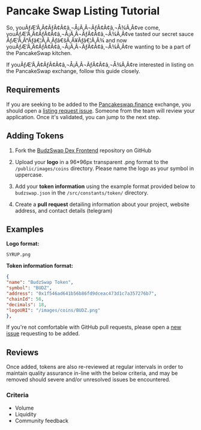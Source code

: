 # Pancake Swap Listing Tutorial

So, youÃƒÆ’Ã‚Â¢ÃƒÂ¢Ã¢â‚¬Å¡Ã‚Â¬ÃƒÂ¢Ã¢â‚¬Å¾Ã‚Â¢ve come, youÃƒÆ’Ã‚Â¢ÃƒÂ¢Ã¢â‚¬Å¡Ã‚Â¬ÃƒÂ¢Ã¢â‚¬Å¾Ã‚Â¢ve tasted our secret sauce ÃƒÆ’Ã‚Â°Ãƒâ€¦Ã‚Â¸Ãƒâ€šÃ‚Â¥Ãƒâ€¦Ã‚Â¾ and now youÃƒÆ’Ã‚Â¢ÃƒÂ¢Ã¢â‚¬Å¡Ã‚Â¬ÃƒÂ¢Ã¢â‚¬Å¾Ã‚Â¢re wanting to be a part of the PancakeSwap kitchen.

If youÃƒÆ’Ã‚Â¢ÃƒÂ¢Ã¢â‚¬Å¡Ã‚Â¬ÃƒÂ¢Ã¢â‚¬Å¾Ã‚Â¢re interested in listing on the PancakeSwap exchange, follow this guide closely.

## Requirements

If you are seeking to be added to the [Pancakeswap.finance](https://pancakeswap.finance/) exchange, you should open a [listing request issue](https://github.com/pancakeswap/pancake-swap-interface/issues/new?assignees=Chef-Chungus&labels=listing&template=listing-request.md&title=%5BListing%5D+Request+listing+for+%7BADD+TOKEN+NAME+HERE%7D). Someone from the team will review your application. Once it's validated, you can jump to the next step.

## Adding Tokens

1. Fork the [BudzSwap Dex Frontend](https://github.com/budzswap/budz-frontend-dex/) repository on GitHub
2. Upload your **logo** in a 96\*96px transparent .png format to the `/public/images/coins` directory. Please name the logo as your symbol in uppercase.

3. Add your **token information** using the example format provided below to `budzswap.json` in the `/src/constants/token/` directory.

4. Create a **pull request** detailing information about your project, website address, and contact details (telegram)

## Examples

**Logo format:**

`SYRUP.png`

**Token information format:**

```json
{
"name": "BudzSwap Token",
"symbol": "BUDZ",
"address": "0x1f546ad641b56b86fd9dceac473d1c7a357276b7",
"chainId": 56,
"decimals": 18,
"logoURI": "/images/coins/BUDZ.png"
},
```

If you're not comfortable with GitHub pull requests, please open a [new issue](https://github.com/budzswap/budz-frontend-dex/issues/new) requesting to be added.

## Reviews

Once added, tokens are also re-reviewed at regular intervals in order to maintain quality assurance in-line with the below criteria, and may be removed should severe and/or unresolved issues be encountered.

### Criteria

- Volume
- Liquidity
- Community feedback